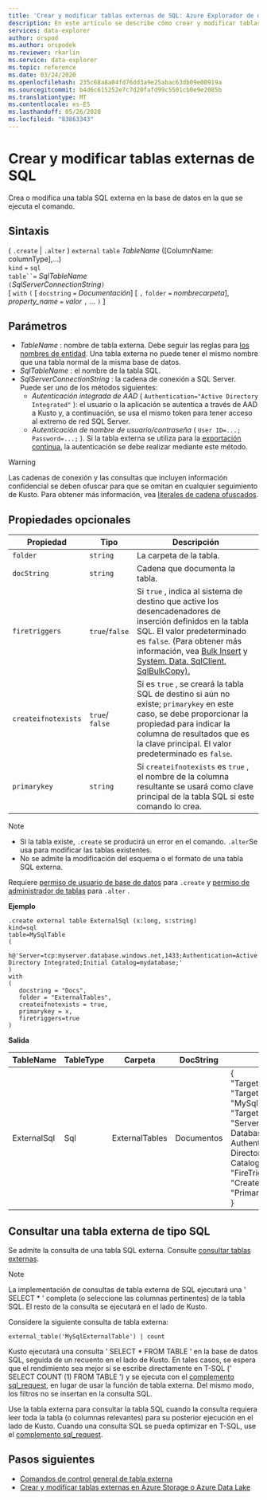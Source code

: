 ```yaml
---
title: 'Crear y modificar tablas externas de SQL: Azure Explorador de datos'
description: En este artículo se describe cómo crear y modificar tablas externas de SQL.
services: data-explorer
author: orspod
ms.author: orspodek
ms.reviewer: rkarlin
ms.service: data-explorer
ms.topic: reference
ms.date: 03/24/2020
ms.openlocfilehash: 235c68a8a04fd76dd3a9e25abac63db09e00919a
ms.sourcegitcommit: b4d6c615252e7c7d20fafd99c5501cb0e9e2085b
ms.translationtype: MT
ms.contentlocale: es-ES
ms.lasthandoff: 05/26/2020
ms.locfileid: "83863343"
---
```

# <a name="create-and-alter-external-sql-tables"></a>Crear y modificar tablas externas de SQL

Crea o modifica una tabla SQL externa en la base de datos en la que se ejecuta el comando.  

## <a name="syntax"></a>Sintaxis

( `.create`  |  `.alter` ) `external` `table` *TableName* ([ColumnName: columnType],...)  
`kind` `=` `sql`  
`table``=` *SqlTableName*  
`(`*SqlServerConnectionString*`)`  
[ `with` `(` [ `docstring` `=` *Documentación*] [ `,` `folder` `=` *nombrecarpeta*], *property_name* `=` *valor* `,` ... `)` ]

## <a name="parameters"></a>Parámetros

* *TableName* : nombre de tabla externa. Debe seguir las reglas para [los nombres de entidad](../query/schema-entities/entity-names.md). Una tabla externa no puede tener el mismo nombre que una tabla normal de la misma base de datos.
* *SqlTableName* : el nombre de la tabla SQL.
* *SqlServerConnectionString* : la cadena de conexión a SQL Server. Puede ser uno de los métodos siguientes: 
  * *Autenticación integrada de AAD* ( `Authentication="Active Directory Integrated"` ): el usuario o la aplicación se autentica a través de AAD a Kusto y, a continuación, se usa el mismo token para tener acceso al extremo de red SQL Server.
  * *Autenticación de nombre de usuario/contraseña* ( `User ID=...; Password=...;` ). Si la tabla externa se utiliza para la [exportación continua](data-export/continuous-data-export.md), la autenticación se debe realizar mediante este método. 

> [!WARNING]
> Las cadenas de conexión y las consultas que incluyen información confidencial se deben ofuscar para que se omitan en cualquier seguimiento de Kusto. Para obtener más información, vea [literales de cadena ofuscados](../query/scalar-data-types/string.md#obfuscated-string-literals).

## <a name="optional-properties"></a>Propiedades opcionales

| Propiedad            | Tipo            | Descripción                          |
|---------------------|-----------------|---------------------------------------------------------------------------------------------------|
| `folder`            | `string`        | La carpeta de la tabla.                  |
| `docString`         | `string`        | Cadena que documenta la tabla.      |
| `firetriggers`      | `true`/`false`  | Si `true` , indica al sistema de destino que active los desencadenadores de inserción definidos en la tabla SQL. El valor predeterminado es `false`. (Para obtener más información, vea [Bulk Insert](https://msdn.microsoft.com/library/ms188365.aspx) y [System. Data. SqlClient. SqlBulkCopy).](https://msdn.microsoft.com/library/system.data.sqlclient.sqlbulkcopy(v=vs.110).aspx) |
| `createifnotexists` | `true`/ `false` | Si es `true` , se creará la tabla SQL de destino si aún no existe; `primarykey` en este caso, se debe proporcionar la propiedad para indicar la columna de resultados que es la clave principal. El valor predeterminado es `false`.  |
| `primarykey`        | `string`        | Si `createifnotexists` es `true` , el nombre de la columna resultante se usará como clave principal de la tabla SQL si este comando lo crea.                  |

> [!NOTE]
> * Si la tabla existe, `.create` se producirá un error en el comando. `.alter`Se usa para modificar las tablas existentes. 
> * No se admite la modificación del esquema o el formato de una tabla SQL externa. 

Requiere [permiso de usuario de base de datos](../management/access-control/role-based-authorization.md) para `.create` y [permiso de administrador de tablas](../management/access-control/role-based-authorization.md) para `.alter` . 
 
**Ejemplo** 

```kusto
.create external table ExternalSql (x:long, s:string) 
kind=sql
table=MySqlTable
( 
   h@'Server=tcp:myserver.database.windows.net,1433;Authentication=Active Directory Integrated;Initial Catalog=mydatabase;'
)
with 
(
   docstring = "Docs",
   folder = "ExternalTables", 
   createifnotexists = true,
   primarykey = x,
   firetriggers=true
)  
```

**Salida**

| TableName   | TableType | Carpeta         | DocString | Propiedades                            |
|-------------|-----------|----------------|-----------|---------------------------------------|
| ExternalSql | Sql       | ExternalTables | Documentos      | {<br>  "TargetEntityKind": "sqltable'",<br>  "TargetEntityName": "MySqlTable",<br>  "TargetEntityConnectionString": "Server = TCP:myserver. Database. Windows. net, 1433; Authentication = Active Directory integrado; Initial Catalog = base de datos; ",<br>  "FireTriggers": true,<br>  "CreateIfNotExists": true,<br>  "PrimaryKey": "x"<br>} |

## <a name="querying-an-external-table-of-type-sql"></a>Consultar una tabla externa de tipo SQL 

Se admite la consulta de una tabla SQL externa. Consulte [consultar tablas externas](../../data-lake-query-data.md). 

> [!Note]
> La implementación de consultas de tabla externa de SQL ejecutará una ' SELECT * ' completa (o seleccione las columnas pertinentes) de la tabla SQL. El resto de la consulta se ejecutará en el lado de Kusto. 

Considere la siguiente consulta de tabla externa: 

```kusto
external_table('MySqlExternalTable') | count
```

Kusto ejecutará una consulta ' SELECT * FROM TABLE ' en la base de datos SQL, seguida de un recuento en el lado de Kusto. En tales casos, se espera que el rendimiento sea mejor si se escribe directamente en T-SQL (' SELECT COUNT (1) FROM TABLE ') y se ejecuta con el [complemento sql_request](../query/sqlrequestplugin.md), en lugar de usar la función de tabla externa. Del mismo modo, los filtros no se insertan en la consulta SQL.  

Use la tabla externa para consultar la tabla SQL cuando la consulta requiera leer toda la tabla (o columnas relevantes) para su posterior ejecución en el lado de Kusto. Cuando una consulta SQL se pueda optimizar en T-SQL, use el [complemento sql_request](../query/sqlrequestplugin.md).

## <a name="next-steps"></a>Pasos siguientes

* [Comandos de control general de tabla externa](externaltables.md)
* [Crear y modificar tablas externas en Azure Storage o Azure Data Lake](external-tables-azurestorage-azuredatalake.md)

